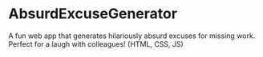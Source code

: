 # AbsurdExcuseGenerator
A fun web app that generates hilariously absurd excuses for missing work. Perfect for a laugh with colleagues! (HTML, CSS, JS)
